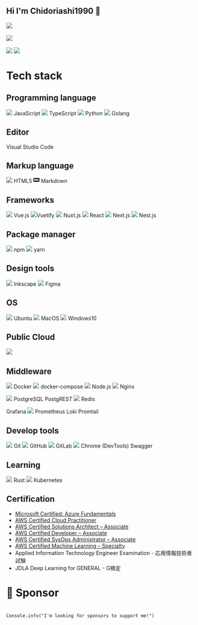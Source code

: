 ## Hi I'm Chidoriashi1990 👋

![](https://github-profile-summary-cards.vercel.app/api/cards/stats?username=chidoriashi1990&theme=solarized)

![](https://github-profile-summary-cards.vercel.app/api/cards/profile-details?username=chidoriashi1990&theme=solarized)

![](https://github-profile-summary-cards.vercel.app/api/cards/repos-per-language?username=chidoriashi1990&theme=solarized)
![](https://github-profile-summary-cards.vercel.app/api/cards/most-commit-language?username=chidoriashi1990&theme=solarized)

# Tech stack
## Programming language
<img src="https://raw.githubusercontent.com/konpa/devicon/master/icons/javascript/javascript-original.svg" width=16 /> JavaScript <img src="https://raw.githubusercontent.com/konpa/devicon/master/icons/typescript/typescript-plain.svg" width=16 /> TypeScript <img src="https://raw.githubusercontent.com/konpa/devicon/master/icons/python/python-original.svg" width=16 /> Python <img src="https://raw.githubusercontent.com/konpa/devicon/master/icons/go/go-original.svg" width=16 /> Golang

## Editor
Visual Studio Code

## Markup language
<img src="https://raw.githubusercontent.com/konpa/devicon/master/icons/html5/html5-original.svg" width=16 /> HTML5  <img src="https://raw.githubusercontent.com/primer/octicons/master/icons/markdown-16.svg" width=16 /> Markdown

## Frameworks
<img src="https://github.com/konpa/devicon/blob/master/icons/vuejs/vuejs-original.svg" width=16 /> Vue.js  <img src="https://cdn.vuetifyjs.com/images/logos/logo.svg" width=16 />Vuetify  <img src="https://cdn.jsdelivr.net/gh/devicons/devicon/icons/nuxtjs/nuxtjs-original.svg" width=16 /> Nuxt.js <img src="https://raw.githubusercontent.com/konpa/devicon/master/icons/react/react-original.svg" width=16 /> React <img src="https://cdn.jsdelivr.net/gh/devicons/devicon@latest/icons/nextjs/nextjs-plain.svg" width=16 /> Next.js <img src="https://cdn.jsdelivr.net/gh/devicons/devicon@latest/icons/nestjs/nestjs-original.svg" width=16 /> Nest.js

## Package manager
<img src="https://raw.githubusercontent.com/konpa/devicon/master/icons/npm/npm-original-wordmark.svg" width=16 /> npm  <img src="https://raw.githubusercontent.com/konpa/devicon/master/icons/yarn/yarn-original.svg" width=16 /> yarn

## Design tools
<img src="https://raw.githubusercontent.com/konpa/devicon/master/icons/inkscape/inkscape-original.svg" width=16 /> Inkscape <img  src="https://upload.wikimedia.org/wikipedia/commons/3/33/Figma-logo.svg" width=12 /> Figma

## OS
<img src="https://raw.githubusercontent.com/konpa/devicon/master/icons/ubuntu/ubuntu-plain.svg" width=16 /> Ubuntu  <img src="https://raw.githubusercontent.com/konpa/devicon/master/icons/apple/apple-original.svg" width=16 /> MacOS  <img src="https://raw.githubusercontent.com/konpa/devicon/master/icons/windows8/windows8-original.svg" width=16 /> Windows10

## Public Cloud
<img src="https://upload.wikimedia.org/wikipedia/commons/9/93/Amazon_Web_Services_Logo.svg" width=64 />

## Middleware
<img src="https://raw.githubusercontent.com/konpa/devicon/master/icons/docker/docker-original.svg" width=16 /> Docker  <img src="https://raw.githubusercontent.com/docker/compose/master/logo.png" width=16 /> docker-compose  <img src="https://raw.githubusercontent.com/konpa/devicon/master/icons/nodejs/nodejs-original.svg" width=16 /> Node.js  <img src="https://raw.githubusercontent.com/konpa/devicon/master/icons/nginx/nginx-original.svg" width=16 /> Nginx  

<img src="https://raw.githubusercontent.com/konpa/devicon/master/icons/postgresql/postgresql-original.svg" width=16 /> PostgreSQL  PostgREST
<img src="https://raw.githubusercontent.com/konpa/devicon/master/icons/redis/redis-original.svg" width=16 /> Redis

Grafana  <img src="https://upload.wikimedia.org/wikipedia/commons/3/38/Prometheus_software_logo.svg" width=16 /> Prometheus  Loki  Promtail

## Develop tools
<img src="https://raw.githubusercontent.com/konpa/devicon/master/icons/git/git-original.svg" width=16 /> Git  <img src="https://raw.githubusercontent.com/konpa/devicon/master/icons/github/github-original.svg" width=16 /> GitHub  <img src="https://raw.githubusercontent.com/konpa/devicon/master/icons/gitlab/gitlab-original.svg" width=16 /> GitLab  <img src="https://raw.githubusercontent.com/konpa/devicon/master/icons/chrome/chrome-original.svg" width=16 /> Chrome (DevTools)  Swagger

## Learning
<img src="https://cdn.jsdelivr.net/gh/devicons/devicon@latest/icons/rust/rust-original.svg" width=16 /> Rust  <img src="https://cdn.jsdelivr.net/gh/devicons/devicon/icons/kubernetes/kubernetes-plain.svg" width=16 /> Kubernetes 

## Certification
- [Microsoft Certified: Azure Fundamentals](https://www.credly.com/badges/415590ab-162e-4235-b165-efae684da88c/public_url)
- [AWS Certified Cloud Practitioner](https://www.credly.com/badges/5622055f-5c16-450d-a78a-da74b2a0675c/public_url)
- [AWS Certified Solutions Architect – Associate](https://www.credly.com/badges/5b27dd1c-90a7-4e2e-aeb6-e487b43ba9a6/public_url)
- [AWS Certified Developer – Associate](https://www.credly.com/badges/6e3a67ab-cba4-4453-85de-7d9fa5ad01cb/public_url)
- [AWS Certified SysOps Administrator – Associate](https://www.credly.com/badges/296a8212-aad2-4082-bd29-a867f48acd89/public_url)
- [AWS Certified Machine Learning – Specialty](https://www.credly.com/badges/ffd8a630-fec2-4f90-af8a-9c630e8f2ef0/public_url)
- Applied Information Technology Engineer Examination - 応用情報技術者試験
- JDLA Deep Learning for GENERAL - G検定

# 🎉 Sponsor
<pre>
<code>
Console.info("I'm looking for sponsors to support me!")
</code>
</pre>
